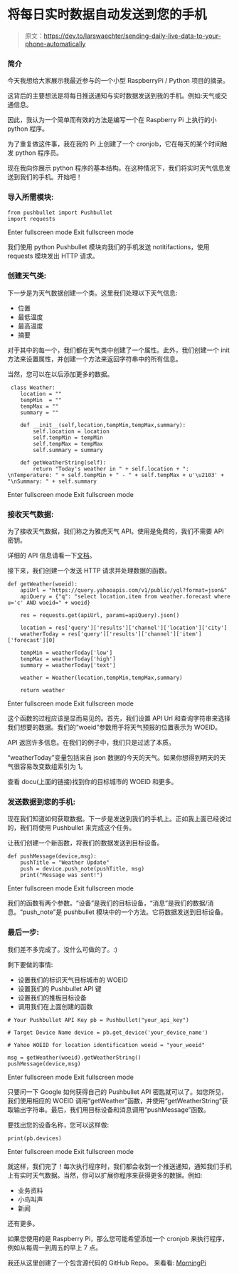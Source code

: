 # 将每日实时数据自动发送到您的手机

> 原文：<https://dev.to/larswaechter/sending-daily-live-data-to-your-phone-automatically>

### 简介

今天我想给大家展示我最近参与的一个小型 RaspberryPi / Python 项目的摘录。

这背后的主要想法是将每日推送通知与实时数据发送到我的手机。例如:天气或交通信息。

因此，我认为一个简单而有效的方法是编写一个在 Raspberry Pi 上执行的小 python 程序。

为了重复做这件事，我在我的 Pi 上创建了一个 cronjob，它在每天的某个时间触发 python 程序员。

现在我向你展示 python 程序的基本结构。在这种情况下，我们将实时天气信息发送到我们的手机。开始吧！

### 导入所需模块:

```
from pushbullet import Pushbullet
import requests 
```

Enter fullscreen mode Exit fullscreen mode

我们使用 python Pushbullet 模块向我们的手机发送 notitifactions，使用 requests 模块发出 HTTP 请求。

### 创建天气类:

下一步是为天气数据创建一个类。这里我们处理以下天气信息:

*   位置
*   最低温度
*   最高温度
*   摘要

对于其中的每一个，我们都在天气类中创建了一个属性。此外，我们创建一个 init 方法来设置属性，并创建一个方法来返回字符串中的所有信息。

当然，您可以在以后添加更多的数据。

```
 class Weather:
    location = ""
    tempMin  = ""
    tempMax = ""
    summary = ""

    def __init__(self,location,tempMin,tempMax,summary):
        self.location = location
        self.tempMin = tempMin
        self.tempMax = tempMax
        self.summary = summary

    def getWeatherString(self):
        return "Today's weather in " + self.location + ": \nTemperature: " + self.tempMin + " - " + self.tempMax + u'\u2103' + "\nSummary: " + self.summary 
```

Enter fullscreen mode Exit fullscreen mode

### 接收天气数据:

为了接收天气数据，我们称之为雅虎天气 API。使用是免费的，我们不需要 API 密钥。

详细的 API 信息请看一下[文档](https://developer.yahoo.com/weather/documentation.html)。

接下来，我们创建一个发送 HTTP 请求并处理数据的函数。

```
def getWeather(woeid):
    apiUrl = "https://query.yahooapis.com/v1/public/yql?format=json&"
    apiQuery = {"q": "select location,item from weather.forecast where u='c' AND woeid=" + woeid}

    res = requests.get(apiUrl, params=apiQuery).json()

    location = res['query']['results']['channel']['location']['city']
    weatherToday = res['query']['results']['channel']['item']['forecast'][0]

    tempMin = weatherToday['low']
    tempMax = weatherToday['high']
    summary = weatherToday['text']

    weather = Weather(location,tempMin,tempMax,summary)

    return weather 
```

Enter fullscreen mode Exit fullscreen mode

这个函数的过程应该是显而易见的。首先，我们设置 API Url 和查询字符串来选择我们想要的数据。我们的“woeid”参数用于将天气预报的位置表示为 WOEID。

API 返回许多信息。在我们的例子中，我们只是过滤了本质。

“weatherToday”变量包括来自 json 数据的今天的天气。如果你想得到明天的天气很容易改变数组索引为 1。

查看 docu(上面的链接)找到你的目标城市的 WOEID 和更多。

### 发送数据到您的手机:

现在我们知道如何获取数据。下一步是发送到我们的手机上。正如我上面已经说过的，我们将使用 Pushbullet 来完成这个任务。

让我们创建一个新函数，将我们的数据发送到目标设备。

```
def pushMessage(device,msg):
    pushTitle = "Weather Update"
    push = device.push_note(pushTitle, msg)
    print("Message was sent!") 
```

Enter fullscreen mode Exit fullscreen mode

我们的函数有两个参数。“设备”是我们的目标设备，“消息”是我们的数据/消息。“push_note”是 pushbullet 模块中的一个方法。它将数据发送到目标设备。

### 最后一步:

我们差不多完成了。没什么可做的了。:)

剩下要做的事情:

*   设置我们的标识天气目标城市的 WOEID
*   设置我们的 Pushbullet API 键
*   设置我们的推板目标设备
*   调用我们在上面创建的函数

```
# Your Pushbullet API Key pb = Pushbullet("your_api_key")

# Target Device Name device = pb.get_device('your_device_name')

# Yahoo WOEID for location identification woeid = "your_woeid"

msg = getWeather(woeid).getWeatherString()
pushMessage(device,msg) 
```

Enter fullscreen mode Exit fullscreen mode

只要问一下 Google 如何获得自己的 Pushbullet API 密匙就可以了。如您所见，我们使用相应的 WOEID 调用“getWeather”函数，并使用“getWeatherString”获取输出字符串。最后，我们用目标设备和消息调用“pushMessage”函数。

要找出您的设备名称，您可以这样做:

```
print(pb.devices) 
```

Enter fullscreen mode Exit fullscreen mode

就这样，我们完了！每次执行程序时，我们都会收到一个推送通知，通知我们手机上有实时天气数据。当然，你可以扩展你程序来获得更多的数据。例如:

*   业务资料
*   小鸟叫声
*   新闻

还有更多。

如果您使用的是 Raspberry Pi，那么您可能希望添加一个 cronjob 来执行程序，例如从每周一到周五的早上 7 点。

我还从这里创建了一个包含源代码的 GitHub Repo。
来看看: [MorningPi](https://github.com/Lars124/MorningPi)